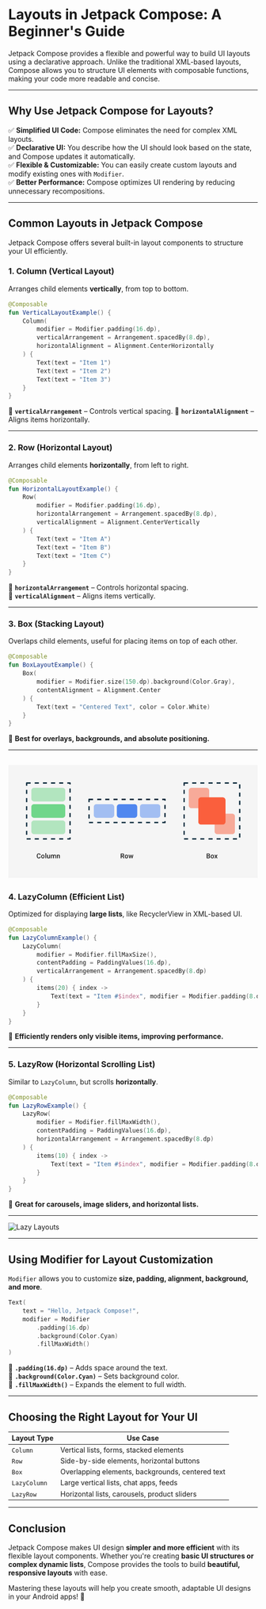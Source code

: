 # **Layouts in Jetpack Compose: A Beginner's Guide**

Jetpack Compose provides a flexible and powerful way to build UI layouts using a declarative approach. Unlike the traditional XML-based layouts, Compose allows you to structure UI elements with composable functions, making your code more readable and concise.

---

## **Why Use Jetpack Compose for Layouts?**

✅ **Simplified UI Code:** Compose eliminates the need for complex XML layouts.  
✅ **Declarative UI:** You describe how the UI should look based on the state, and Compose updates it automatically.  
✅ **Flexible & Customizable:** You can easily create custom layouts and modify existing ones with `Modifier`.  
✅ **Better Performance:** Compose optimizes UI rendering by reducing unnecessary recompositions.  

---

## **Common Layouts in Jetpack Compose**

Jetpack Compose offers several built-in layout components to structure your UI efficiently.

### **1. Column (Vertical Layout)**
Arranges child elements **vertically**, from top to bottom.

```kotlin
@Composable
fun VerticalLayoutExample() {
    Column(
        modifier = Modifier.padding(16.dp),
        verticalArrangement = Arrangement.spacedBy(8.dp),
        horizontalAlignment = Alignment.CenterHorizontally
    ) {
        Text(text = "Item 1")
        Text(text = "Item 2")
        Text(text = "Item 3")
    }
}
```

🔹 **`verticalArrangement`** – Controls vertical spacing.
🔹 **`horizontalAlignment`** – Aligns items horizontally.

---

### **2. Row (Horizontal Layout)**
Arranges child elements **horizontally**, from left to right.

```kotlin
@Composable
fun HorizontalLayoutExample() {
    Row(
        modifier = Modifier.padding(16.dp),
        horizontalArrangement = Arrangement.spacedBy(8.dp),
        verticalAlignment = Alignment.CenterVertically
    ) {
        Text(text = "Item A")
        Text(text = "Item B")
        Text(text = "Item C")
    }
}
```

🔹 **`horizontalArrangement`** – Controls horizontal spacing.  
🔹 **`verticalAlignment`** – Aligns items vertically.  

---

### **3. Box (Stacking Layout)**
Overlaps child elements, useful for placing items on top of each other.

```kotlin
@Composable
fun BoxLayoutExample() {
    Box(
        modifier = Modifier.size(150.dp).background(Color.Gray),
        contentAlignment = Alignment.Center
    ) {
        Text(text = "Centered Text", color = Color.White)
    }
}
```

🔹 **Best for overlays, backgrounds, and absolute positioning.**

---
![Basic Layout](https://raw.githubusercontent.com/Ayush92-byte/Blogs-Server/refs/heads/main/images/layout.png)
---

### **4. LazyColumn (Efficient List)**
Optimized for displaying **large lists**, like RecyclerView in XML-based UI.

```kotlin
@Composable
fun LazyColumnExample() {
    LazyColumn(
        modifier = Modifier.fillMaxSize(),
        contentPadding = PaddingValues(16.dp),
        verticalArrangement = Arrangement.spacedBy(8.dp)
    ) {
        items(20) { index ->
            Text(text = "Item #$index", modifier = Modifier.padding(8.dp))
        }
    }
}
```

🔹 **Efficiently renders only visible items, improving performance.**

---

### **5. LazyRow (Horizontal Scrolling List)**
Similar to `LazyColumn`, but scrolls **horizontally**.

```kotlin
@Composable
fun LazyRowExample() {
    LazyRow(
        modifier = Modifier.fillMaxWidth(),
        contentPadding = PaddingValues(16.dp),
        horizontalArrangement = Arrangement.spacedBy(8.dp)
    ) {
        items(10) { index ->
            Text(text = "Item #$index", modifier = Modifier.padding(8.dp))
        }
    }
}
```

🔹 **Great for carousels, image sliders, and horizontal lists.**

---

![Lazy Layouts](https://miro.medium.com/v2/resize:fit:720/format:webp/1*WRUERIR_7YnQ3zInSVXEQA.jpeg)

---

## **Using Modifier for Layout Customization**

`Modifier` allows you to customize **size, padding, alignment, background, and more**.

```kotlin
Text(
    text = "Hello, Jetpack Compose!",
    modifier = Modifier
        .padding(16.dp)
        .background(Color.Cyan)
        .fillMaxWidth()
)
```

🔹 **`.padding(16.dp)`** – Adds space around the text.  
🔹 **`.background(Color.Cyan)`** – Sets background color.  
🔹 **`.fillMaxWidth()`** – Expands the element to full width.  

---

## **Choosing the Right Layout for Your UI**

| Layout Type | Use Case |
|------------|----------|
| `Column` | Vertical lists, forms, stacked elements |
| `Row` | Side-by-side elements, horizontal buttons |
| `Box` | Overlapping elements, backgrounds, centered text |
| `LazyColumn` | Large vertical lists, chat apps, feeds |
| `LazyRow` | Horizontal lists, carousels, product sliders |

---

## **Conclusion**

Jetpack Compose makes UI design **simpler and more efficient** with its flexible layout components. Whether you're creating **basic UI structures or complex dynamic lists**, Compose provides the tools to build **beautiful, responsive layouts** with ease.

Mastering these layouts will help you create smooth, adaptable UI designs in your Android apps! 🚀
